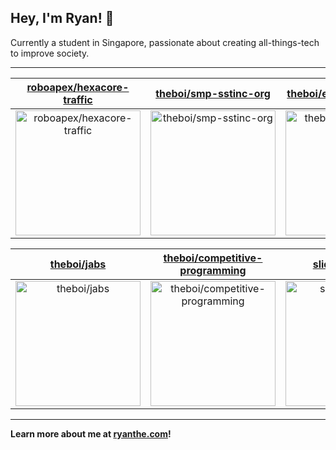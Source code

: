## Hey, I'm Ryan! 👋

Currently a student in Singapore, passionate about creating all-things-tech to improve society.

---

| [roboapex/hexacore-traffic](https://github.com/roboapex/hexacore-traffic) | [theboi/smp-sstinc-org](https://github.com/theboi/smp-sstinc-org) | [theboi/em-ryanthe-com](https://github.com/theboi/em-ryanthe-com) |
| :-: | :-: | :-: |
| <a href="https://github.com/roboapex/hexacore-traffic"><img src="https://github.com/theboi/theboi/raw/main/DISPLAY.jpg" alt="roboapex/hexacore-traffic" title="roboapex/hexacore-traffic" width="200" height="200"></a> | <a href="https://github.com/theboi/smp-sstinc-org"><img src="https://github.com/theboi/smp-sstinc-org/raw/main/DISPLAY.jpg" alt="theboi/smp-sstinc-org" title="theboi/smp-sstinc-org" width="200" height="200"></a> | <a href="https://github.com/theboi/em-ryanthe-com"><img src="https://github.com/theboi/theboi/raw/main/DISPLAY.jpg" alt="theboi/em-ryanthe-com" title="theboi/em-ryanthe-com" width="200" height="200"></a> |

| [theboi/jabs](https://github.com/theboi/jabs) | [theboi/competitive-programming](https://github.com/theboi/competitive-programming) | [slidevjs/slidev](https://github.com/slidevjs/slidev) |
| :-: | :-: | :-: |
| <a href="https://github.com/theboi/jabs"><img src="https://github.com/theboi/theboi/raw/main/DISPLAY.jpg" alt="theboi/jabs" title="theboi/jabs" width="200" height="200"></a> | <a href="https://github.com/theboi/competitive-programming"><img src="https://github.com/theboi/theboi/raw/main/DISPLAY.jpg" alt="theboi/competitive-programming" title="theboi/competitive-programming" width="200" height="200"></a> | <a href="https://github.com/slidevjs/slidev"><img src="https://github.com/theboi/theboi/raw/main/DISPLAY.jpg" alt="slidevjs/slidev" title="slidevjs/slidev" width="200" height="200"></a> |



---

**Learn more about me at [ryanthe.com](https://www.ryanthe.com)!**